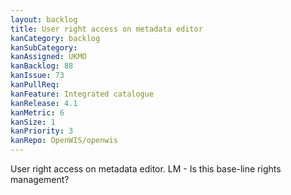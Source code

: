 ```yaml
---
layout: backlog
title: User right access on metadata editor
kanCategory: backlog
kanSubCategory:
kanAssigned: UKMO
kanBacklog: 88
kanIssue: 73
kanPullReq:
kanFeature: Integrated catalogue
kanRelease: 4.1
kanMetric: 6
kanSize: 1
kanPriority: 3
kanRepo: OpenWIS/openwis
---
```

User right access on metadata editor. LM - Is this base-line rights management?
